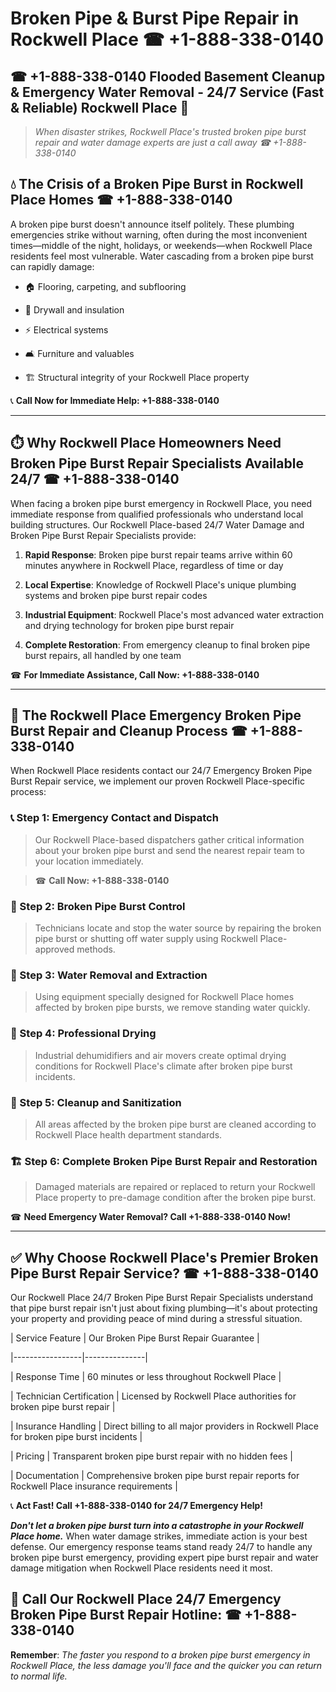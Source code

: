 # Broken Pipe & Burst Pipe Repair in Rockwell Place ☎ +1-888-338-0140  
## ☎ +1-888-338-0140 Flooded Basement Cleanup & Emergency Water Removal - 24/7 Service (Fast & Reliable) Rockwell Place 🚨  

> *When disaster strikes, Rockwell Place's trusted broken pipe burst repair and water damage experts are just a call away ☎ +1-888-338-0140*  

## 💧 The Crisis of a Broken Pipe Burst in Rockwell Place Homes ☎ +1-888-338-0140  

A broken pipe burst doesn't announce itself politely. These plumbing emergencies strike without warning, often during the most inconvenient times—middle of the night, holidays, or weekends—when Rockwell Place residents feel most vulnerable. Water cascading from a broken pipe burst can rapidly damage:  

* 🏠 Flooring, carpeting, and subflooring  
* 🧱 Drywall and insulation  
* ⚡ Electrical systems  
* 🛋️ Furniture and valuables  
* 🏗️ Structural integrity of your Rockwell Place property  

📞 **Call Now for Immediate Help: +1-888-338-0140**  

---  

## ⏱️ Why Rockwell Place Homeowners Need Broken Pipe Burst Repair Specialists Available 24/7 ☎ +1-888-338-0140  

When facing a broken pipe burst emergency in Rockwell Place, you need immediate response from qualified professionals who understand local building structures. Our Rockwell Place-based 24/7 Water Damage and Broken Pipe Burst Repair Specialists provide:  

1. **Rapid Response**: Broken pipe burst repair teams arrive within 60 minutes anywhere in Rockwell Place, regardless of time or day  
2. **Local Expertise**: Knowledge of Rockwell Place's unique plumbing systems and broken pipe burst repair codes  
3. **Industrial Equipment**: Rockwell Place's most advanced water extraction and drying technology for broken pipe burst repair  
4. **Complete Restoration**: From emergency cleanup to final broken pipe burst repairs, all handled by one team  

☎ **For Immediate Assistance, Call Now: +1-888-338-0140**  

---  

## 🔧 The Rockwell Place Emergency Broken Pipe Burst Repair and Cleanup Process ☎ +1-888-338-0140  

When Rockwell Place residents contact our 24/7 Emergency Broken Pipe Burst Repair service, we implement our proven Rockwell Place-specific process:  

### 📞 Step 1: Emergency Contact and Dispatch  
> Our Rockwell Place-based dispatchers gather critical information about your broken pipe burst and send the nearest repair team to your location immediately.  
> ☎ **Call Now: +1-888-338-0140**  

### 🚿 Step 2: Broken Pipe Burst Control  
> Technicians locate and stop the water source by repairing the broken pipe burst or shutting off water supply using Rockwell Place-approved methods.  

### 🌊 Step 3: Water Removal and Extraction  
> Using equipment specially designed for Rockwell Place homes affected by broken pipe bursts, we remove standing water quickly.  

### 💨 Step 4: Professional Drying  
> Industrial dehumidifiers and air movers create optimal drying conditions for Rockwell Place's climate after broken pipe burst incidents.  

### 🧼 Step 5: Cleanup and Sanitization  
> All areas affected by the broken pipe burst are cleaned according to Rockwell Place health department standards.  

### 🏗️ Step 6: Complete Broken Pipe Burst Repair and Restoration  
> Damaged materials are repaired or replaced to return your Rockwell Place property to pre-damage condition after the broken pipe burst.  

☎ **Need Emergency Water Removal? Call +1-888-338-0140 Now!**  

---  

## ✅ Why Choose Rockwell Place's Premier Broken Pipe Burst Repair Service? ☎ +1-888-338-0140  

Our Rockwell Place 24/7 Broken Pipe Burst Repair Specialists understand that pipe burst repair isn't just about fixing plumbing—it's about protecting your property and providing peace of mind during a stressful situation.  

| Service Feature | Our Broken Pipe Burst Repair Guarantee |  
|-----------------|---------------|  
| Response Time | 60 minutes or less throughout Rockwell Place |  
| Technician Certification | Licensed by Rockwell Place authorities for broken pipe burst repair |  
| Insurance Handling | Direct billing to all major providers in Rockwell Place for broken pipe burst incidents |  
| Pricing | Transparent broken pipe burst repair with no hidden fees |  
| Documentation | Comprehensive broken pipe burst repair reports for Rockwell Place insurance requirements |  

📞 **Act Fast! Call +1-888-338-0140 for 24/7 Emergency Help!**  

***Don't let a broken pipe burst turn into a catastrophe in your Rockwell Place home.*** When water damage strikes, immediate action is your best defense. Our emergency response teams stand ready 24/7 to handle any broken pipe burst emergency, providing expert pipe burst repair and water damage mitigation when Rockwell Place residents need it most.  

## 📱 Call Our Rockwell Place 24/7 Emergency Broken Pipe Burst Repair Hotline: ☎ +1-888-338-0140  

**Remember**: *The faster you respond to a broken pipe burst emergency in Rockwell Place, the less damage you'll face and the quicker you can return to normal life.*